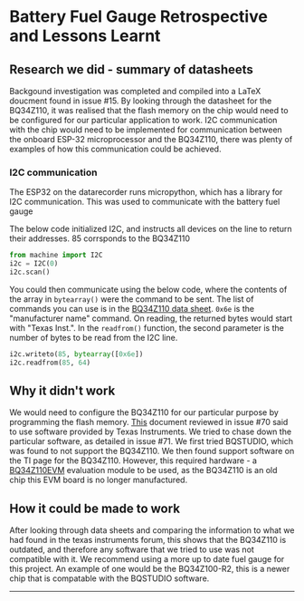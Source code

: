 # Battery Fuel Gauge Retrospective and Lessons Learnt

## Research we did - summary of datasheets

Backgound investigation was completed and compiled into a LaTeX doucment found in issue #15. By looking through the datasheet for the BQ34Z110, it was realised that the flash memory on the chip would need to be configured for our particular application to work. I2C communication with the chip would need to be implemented for communication between the onboard ESP-32 microprocessor and the BQ34Z110, there was plenty of examples of how this communication could be achieved.

### I2C communication

The ESP32 on the datarecorder runs micropython, which has a library for I2C communication. This was used to communicate with the battery fuel gauge

The below code initialized I2C, and instructs all devices on the line to return their addresses. 85 corrsponds to the BQ34Z110

```python
from machine import I2C
i2c = I2C(0)
i2c.scan()
```

You could then communicate using the below code, where the contents of the array in `bytearray()` were the command to be sent. The list of commands you can use is in the [BQ34Z110 data sheet](https://www.ti.com/lit/ds/symlink/bq34z110.pdf?ts=1685152355290&ref_url=https%253A%252F%252Fwww.ti.com%252Fproduct%252FBQ34Z110). `0x6e` is the "manufacturer name" command. On reading, the returned bytes would start with "Texas Inst.". In the `readfrom()` function, the second parameter is the number of bytes to be read from the I2C line.

```python
i2c.writeto(85, bytearray([0x6e])
i2c.readfrom(85, 64)
```

## Why it didn't work

We would need to configure the BQ34Z110 for our particular purpose by programming the flash memory. [This](https://www.ti.com/lit/an/slua790/slua790.pdf?ts=1683050503158&ref_url=http%253A%252F%252Fti.com%252Fproduct%252FBQ34110) document reviewed in issue #70 said to use software provided by Texas Instruments. We tried to chase down the particular software, as detailed in issue #71. We first tried BQSTUDIO, which was found to not support the BQ34Z110. We then found support software on the TI page for the BQ34Z110. However, this required hardware - a [BQ34Z110EVM](https://www.digikey.co.nz/en/products/detail/texas-instruments/BQ34Z110EVM/4090776) evaluation module to be used, as the BQ34Z110 is an old chip this EVM board is no longer manufactured.

## How it could be made to work

After looking through data sheets and comparing the information to what we had found in the texas instruments forum, this shows that the BQ34Z110 is outdated, and therefore any software that we tried to use was not compatible with it. We recommend using a more up to date fuel gauge for this project. An example of one would be the BQ34Z100-R2, this is a newer chip that is compatable with the BQSTUDIO software.

---
